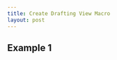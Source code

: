 ```yaml
---
title: Create Drafting View Macro
layout: post
---
```


<script src="//code.jquery.com/jquery.js"></script>

<script src="//d3js.org/d3.v3.min.js"></script>

<script type="text/javascript" src="https://cdnjs.cloudflare.com/ajax/libs/gist-embed/2.7.1/gist-embed.min.js"></script>

## Example 1

<code data-gist-id="a90eb49a0c322bb2f0c3adfbd1acc794" data-gist-file="CreateDraftingView.cs" data-gist-hide-footer="true"></code>

<code data-gist-id="b5ffcb2e04e31d68ad7687ed4fa48f8c" data-gist-file="createDraftingView.py" data-gist-hide-footer="true"></code>
 